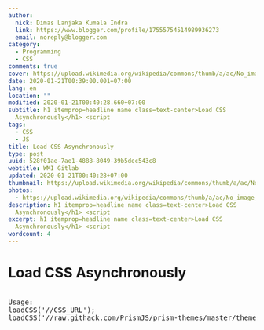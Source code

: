 ```yaml
---
author:
  nick: Dimas Lanjaka Kumala Indra
  link: https://www.blogger.com/profile/17555754514989936273
  email: noreply@blogger.com
category:
  - Programming
  - CSS
comments: true
cover: https://upload.wikimedia.org/wikipedia/commons/thumb/a/ac/No_image_available.svg/2048px-No_image_available.svg.png
date: 2020-01-21T00:39:00.001+07:00
lang: en
location: ""
modified: 2020-01-21T00:40:28.660+07:00
subtitle: h1 itemprop=headline name class=text-center>Load CSS
  Asynchronously</h1> <script
tags:
  - CSS
  - JS
title: Load CSS Asynchronously
type: post
uuid: 528f01ae-7ae1-4888-8049-39b5dec543c8
webtitle: WMI Gitlab
updated: 2020-01-21T00:40:28+07:00
thumbnail: https://upload.wikimedia.org/wikipedia/commons/thumb/a/ac/No_image_available.svg/2048px-No_image_available.svg.png
photos:
  - https://upload.wikimedia.org/wikipedia/commons/thumb/a/ac/No_image_available.svg/2048px-No_image_available.svg.png
description: h1 itemprop=headline name class=text-center>Load CSS
  Asynchronously</h1> <script
excerpt: h1 itemprop=headline name class=text-center>Load CSS
  Asynchronously</h1> <script
wordcount: 4
---
```


<h1 itemprop="headline name" class="text-center">Load CSS Asynchronously</h1>  <script src="https://emgithub.com/embed.js?target=https%3A%2F%2Fgithub.com%2Fdimaslanjaka%2FWeb-Manajemen%2Fblob%2Fmaster%2Fjs%2Floadcss.js&style=github&showBorder=on&showLineNumbers=on&showFileMeta=on&showCopy=on"></script></script><pre class="alert alert-info" lang="js"><br>Usage: <br>loadCSS('//CSS_URL');<br>loadCSS('//raw.githack.com/PrismJS/prism-themes/master/themes/prism-vs.css');<br></pre>